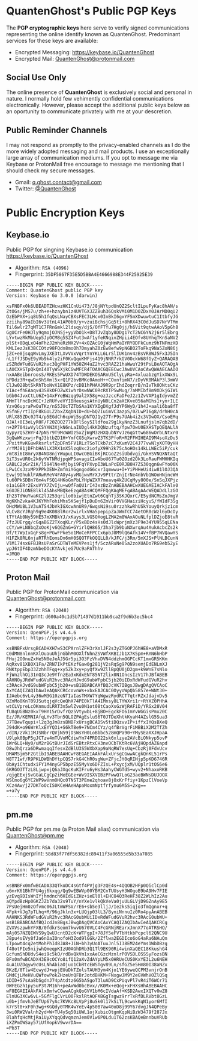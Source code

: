 # QuantenGhost's Public PGP Keys

The **PGP cryptographic keys** here serve to verify signed communications representing the online identify known as  QuantenGhost. Predominant services for these keys are available:

- Encrypted Messaging:   https://keybase.io/QuantenGhost
- Encrypted Mail:        QuantenGhost@protonmail.com

## Social Use Only
The online presence of **QuantenGhost** is exclusively social and personal in nature. I normally hold few vehimently confidential communications electronically. However, please accept the additional public keys below as an oportunity to communicate privately with me at your descretion.

## Public Reminder Channels
I may not respond as promptly to the privacy-enabled channels as I do the more widely adopted messaging and mail products. I use an exceptionally large array of communication mediums. If you opt to message me via Keybase or ProtonMail free encourage to message me mentioning that I should check my secure messages.

- Gmail:    q.ghost.contact@gmail.com
- Twitter:  [@QuantenGhost](https://twitter.com/QuantenGhost/)



# Public Encryption Keys 

## Keybase.io
Public PGP for singning Keybase.io communication https://keybase.io/QuantenGhost
 - Algorithm:    `RSA (4096)`
 - Fingerprint:  `35DF5867F35E5D5BBA4E4666988E344F25925E39`

```
-----BEGIN PGP PUBLIC KEY BLOCK-----
Comment: QuantenGhost public PGP key
Version: Keybase Go 3.0.0 (darwin)

xsFNBFx0k6UBEADTZHcwzHK1CnUi473/J8jNYtpdUnQZ2ScltILpuFyKac8hAN/s
ZtOGs/jMS7u/zh+e+hzaybn1z4UVTGXJZZBuh36QskVMi0M1D0ZDxY0JArMD0qU2
OzEbPXX+iq8U5h1fqQsLNayCBXsFEC3LHcx0InBkI6gxYFSmXDwuwtuC1ItbfyJG
zziihy89aIbI6v3UtnL41AP0b0/y+vzuiBchsjGq5ti+8hRX43C0dJuSD7NrVTMm
Til6wlr27qMT1C7FRnGmkl2ldsqy/djS/OfFTYu7Hg0jj/h6Vit9qtwAAoV5pGh8
GgUCrFe0HJly9qmojOJNSj+yyVbO1k+D8TJvZqby8DDg17cT2NC6YN2j6r5lEbrg
LYvtwzRkMbUep5JpOCM8g5SZ4Fut3wAf1yfeKNqinZHpii4EOfv8UYhqTKnSaNV2
plSt+8DqLxO4oFhzJ2mheRzNX2V+4xOZAcG0jWqHmPaIYRYODFkCumz9hTNFmzXD
KMLIezJsK3BCIOtz98FQdn8moOh7DmyahZ0zEw8efw9pNGBO2ToFkq9Na5ZoN86j
jZC+e8jsqqWvLmyJXE3tLXvVVxVqrtYnYKLL6LrSlIUK1nv4zBsVR8WJ5Fx3J5In
nL1ffJSDyE9yVb9k4ly2iF0KvQquKMFjs419jNNR7rkGV0OckW68fGyZ+QARAQAB
zSZRdWFudGVuR2hvc3QgPHF1YW50ZW4uZ2hvc3RAZ21haWwuY29tPsLBeAQTAQgA
LAUCXHSTpQkQmI40TyWSXjkCGwMFCR4TOAACGQEECwcJAwUVCAoCAwQWAAECAADO
nxAABeibnroosS/RKEs5PwUXD74TDWDEKOSARnU5ClyLyRa+4xluabzgYixXWx9L
bPDdz3R+qwDnShSXml5xrQ1F2bvBMKc0AmoH++COxnfimN7/zDyVK0MAkP3l3mWV
ClJw028btSkRhTboNvX1E8KPz/cDB1hPHAXJ9R9prIhdZoqrrB/nIvTk0ONtsCKz
YIAc+fhEAaqv43S8kOFOZwXiwhrDswNWC0RcRXTPSwMug/7aMMIbf8m9XOkjGIWi
bGb04JvxCtLU6Z+14xFYeBWzqg9al2X58g+ozJzccFaDFeJ2z1ZvVAP1gIdyvmZZ
AMmTlFncDcWGI+JzRUfveVYIBHeusgsAtnUyN0LCn2aXEKve056aMGhs1+yn+ILE
YzvQ6upraPwOuTKz/nS5JUcTZTbSAa1KYXIgDXgfJdYP6WyD/1h4J+aali6ba8fT
X5fnE/rtIIpF8kGULZ2bxZXqbNID+dU+bQZIuimVC3azpS/0ZLwPI6g8/drhH0cA
URlX85ZDc0JT4/p5EGdCh6cpWj5sgDNTQJ1y27TrP9s7UAb4i2c3VDwOX/CsoEMq
QJAl+8I3eLyR0F/F20ZOO277kBFlSoy5Ildfou29g1kyNnzZ3Lnufjslm7qb2dD/
n+2P704iwVylCSYXN3XjkN6nLaIUDgl4kKDQNzuftq/fpw7OwU0EXHSTpQEQALlA
QypyrQ5ZHYF47pNSr9T9McWWIz5xZjWgM3zHXQubNYvJz6qGttw686wOrbLNtxr0
3gQwWKzxwjrPqJ3btbZD1H+YmfCG5qXwrwZ3TK3PfoR+R2FFWIHEAI9M4soXzDu5
JPxitMvKGuwRksrlsfZpDFn5FV1RLzTSoTCkb7zC7xKvmV2C4J77vwNlyXOT0yHH
/rYMJ81jDFhbHAlLX3RX1mX5lzqUxc2iofyX99h2k75cAoHOs14kLLWEc5iP/cuk
/mt8i6I8mryXB4ND8njYWupuLI0wcOBGiBKjRCGoZ2siUbdvgi/GkHSVNQXNtaQt
3iT3swUROc2k6yYWTNMdjpqWP5avagiCIwAboU67Tu0ZOzd2Ok3LoRauFWMHHKIq
GABLC2pGrZiK/l594lNe+Mjbyi9FqYPXvpI3WLaPcE0RJB0H7ZS30qgn6wFYo06K
LPw1CsJzxMPXPPkDEN+ZmfmiYGgngodG6cxrIqmwwu+I+YiPHHeUi4iw81lOJ3QA
Evwj9IhuklFARwRMeV4FAOy4yvMGjwvMrXJv9PttrZnjIrNe4nbVb1WOoHNjncWH
lu60PkSDBn76m4vFSQ14HKoGmPbLYHpWZXR7meavq4kZUCqMyy800e/SnSqJXPjz
e1a1GERr2ExuVYX7ZvIju+wQfFaQU1rI43xzBzZnABEBAAHCwXUEGAEIACkFAlx0
k6UJEJiONE8lkl45AhsMBQkeEzgABAsHCQMFFQgKAgMEFgABAgAAcWEQADdLlzGO
Ih23TdWuYwaKC2lJ253qrilo0biwjEtnZwt6CqhTj3SKJQxrC/E5ydNCMsZoJmgV
WgKKhZvka4KJKYMhFohiMhs5KSejf1pDuDn6ZmVir0VVGHaiziHcyuS/fWIdF3Sg
OHcMWUBL1V3uATS4JbVkIGXcwAnUR9/6wqsNi9su0rzzhkwRhUSkYouyQrkjz1cm
VLCv8cYJRgh9g9e4K088lRcr2wirlxVHa5pepipZaJWmTCC74etOR0cWzl6yDcOy
tTYtAb0Ny59HE57mXMBkYJ/xKays3LVG5OXogLZMA2m8WAxAOuNLfplDZjoE8tvR
7fzJUErgq/cGqaBGZ2TXoqKLr/P5xBDz4sHs0dJlcWprjmXz3F9e34YU955qLENa
cCY/wHLN8bqZxOoKjv6QGZnG+GYirlQH865/3ha7jb9buNXwrqAu4XukAcbcZs2k
Bf/t7WpIxGqFs8g+PGwFPke5o1MoCeRFPCCx6pbJ8M9lQ6Afk14V+fBP7WVQawYS
H1FZk8RL6njaRTRhEomsDn6mH0SQOTFkOQQLL0/kJFC/j3Rm/5mXJS+PlNLBCunN
VlM174sx6FBJRsUPaSrGDTWTeMEVPes1jf/5czARuNe0Sa2zoXUADo7RG9eb52yE
ypJ6tIF4DzmNbeDOcKYAvkjeG7Uc9aPAThhv
=JMQ0
-----END PGP PUBLIC KEY BLOCK-----
```

## Proton Mail
Public PGP for ProtonMail communication via QuantenGhost@protonmail.com
 - Algorithm:    `RSA (2048)`
 - Fingerprint:  `d600a40c1d5b71497d1011bb9ca2f9d6b3ec5bc4`

```
-----BEGIN PGP PUBLIC KEY BLOCK-----
Version: OpenPGP.js v4.4.6
Comment: https://openpgpjs.org

xsBNBFxUrsgBCADHXH7wS3CPArnlZFH3rXmlJF2s3yZTGOPJ6hHE8+aVDMxR
C0dMN8nlnnKXlOuauUhjnGbhM0OXlfNhnZSVWfXKBIJb1X7K5pm+RYN6hHbP
FHuj2O0nuZxHe5N0eJeAJ5Gr5pi3O3FzVhvDVN4ddzhmOGPCcKT1mxGR5KKm
AqRxv81XBOX1Fa/ZRN7IkPtEKzfGaw0g281jV2sRqSg9PQN9semjEdENLmXJ
RNKtppEbp33ZzhhTFqq+xy5Zk3xy+pyQfXw9ZllBpQU0jD2gm+k9WnE7sNlo
FjWnzlhOi31nQ3cJe9YfnzEa3xKdxENT85NT2lix0N1OncsIzV17hJBfABEB
AAHNOyJRdWFudGVuR2hvc3RAcHJvdG9ubWFpbC5jb20iIDxRdWFudGVuR2hv
c3RAcHJvdG9ubWFpbC5jb20+wsB1BBABCAAfBQJcVK7IBgsJBwgDAgQVCAoC
AxYCAQIZAQIbAwIeAQAKCRCcovnWs+xbxEAJCAC0OyyoWpQb5857e+WNt30+
IJAebc6vL4y36wM3G10zeNTIaIasTMXW7YqWgwzRydRCT7qtrRZxJdajvDv5
OZnMo8KnT09JSutqjqVcQeQhX74PE0kTlA4IMnsy8LTYWXri1r+RYXZ0PHhA
wtCLVpreLcOKnmudLRRT3n5wlZvu0N1ot08tCaoXsGzWjRAFiD/YRGx28V04
fU8qUGBNz0kxT9HY15rDvfrQz5VtywbL+8jBO+EgckFO6ImYvWGGisPmx20C
Ez/JR/KEMNIAfqLYv3Tbn5QLOZPAgEsluS6T0JTDeXhtkKyaH4AZslG5Sua3
J7TBewTqupi+l2q3gJm8zsBNBFxUrsgBCADSv5tiDQzvvIP+iffxIYQsBXeQ
J94dK+o96WrKlxEYYQ3i+S6kT8e9+7NCm4CYz/q4fBrVgrFiMBBiX2M2TfZh
/dIN/zVk11MJSNbrrQVjN59jDSWsYH0LoBbbc528mQPa90+YMySEaXXJHpaA
U9lpk0BpP5gJCTzw4mTUVoMCdiwYm74PRDO22sk6xlzye2AVcBiONkyp5ovP
1Wr6LQ+Ny0/uM2rBGtBUrJIdSrEBtzRtxCH3nvOCbTKtRc6VAjHQpdAZ6apd
O8wJhQrza6DRwmaqqIfesvZdBlU3S5WXbXap9aNqRW7esUq+CbzRj0FdvUcv
DMAMSjm5F2GtibI9ABEBAAHCwF8EGAEIAAkFAlxUrsgCGwwACgkQnKL51rPs
W8T71wf/R9PKLDWBhDYtpCQS7rkG4ChR0sgWu+ZFjcJY0qRIHjp5pKD6746R
0bAyiChtudxiFY1M4nyGP5bpzE55MyVx6DFZIsL+PxycjxM/UQplr1tOS6e6
6KRGO3TTzL8LjwpxjQ6aJXgcKuKIFru6yHs3AahyCWGTd5+wyv2+NhaxoRKB
/qjgEExjSvGGaLCgCp2iMeEGEe+Wv9ISXVIBzPFwwQ7LoG23aeBWNsDUJOOX
WSCmo6g6YC2WP9wVnmOHQc0TNST3PEme2qhoav8jOxKrFfiy+1KpzClVoeVp
XCz4Aw/j27DKToOcIS0KCeHAeHApaMoxmNptfrfynu6M5S+2xg==
=+a7y
-----END PGP PUBLIC KEY BLOCK-----
```
</details>

## pm.me
Public PGP for pm.me (a Proton Mail alias) communication via QuantenGhost@pm.me
 - Algorithm:    `RSA (2048)`
 - Fingerprint:  `58d83f77df56382dc89411f3a06555d5b33a7085`

```
-----BEGIN PGP PUBLIC KEY BLOCK-----
Version: OpenPGP.js v4.4.6
Comment: https://openpgpjs.org

xsBNBFx0mfwBCADA33QTkoDC4sGtf4PVjg3FzQE4s+4QQOB2HFp0QiclCp0d
u6mrK61BhTFU4gj6kxqg/Qg9wEBWVp00YBM2CnTUUsyH3WOgoB9bA9Hv7FIE
yzEvq9DIsWnIYjhmdnch6HIdGiZHz+ieEl0l+EHCO4Q3ReHF38Z2WLhIz2Au
aQYpdBzHp0GKZJZb7da32s9TuY/nYXe1vlkQkVeVa0juULGLVjD9GZnAy9E5
7PsUejHm0zOfvmc06JLtmWFSV/rE6+sb5e3lljJ/Ie2ks5iqjo3fmQgnxr+q
4Fpk+VJg7pTLhq+M/96gJkln3x+LUQjp03lL3/ByniNnnuIz0Ro4pyAnABEB
AAHNKSJRdWFudGVuR2hvc3RAcG0ubWUiIDxRdWFudGVuR2hvc3RAcG0ubWU+
wsB1BBABCAAfBQJcdJn8BgsJBwgDAgQVCAoCAxYCAQIZAQIbAwIeAQAKCRCg
ZVXVszpwhYFXB/0fdkrSeom7kwvU670VLC4FcGRNjREarxJmnX77oATRSHO/
mAj0S7NZQIWVS9yQwUJcntD2cK+WTFgpI+78JY5eFVTbHtkbPcpcl62QNC9U
J8pu4sEVy8fJa6nOaIOnofoH3Zod9lGGk/2Zflwa2EGDIco6oG4aRa6NAuQn
LTpowt4cq2etMohPhId8JA8+JiN+bh3yUoATuuJnl5I38EM24eYms1WbD8zg
f48otFIe5nijwhQmeqpKIzU0AGhDRb3Q1Tl9EK90Ri4winXaQEC18KkushG4
GcfumShDUdvS4ei9c5kO/rdBxQkVm1xxAeCGzcMznlrPOVSDLOSSSyFozsBN
BFx0mfwBCADX43E9cOCYo8ifQ12aXvZdAYpLM5x0HRUeCUS0KxYE3L2u6NEH
4uA1UZDqyw9cUsLNhAbiaOjuo1CbRtcEWSTgv89Ln/sfGZSe5Hm80I38aNZx
BKzE/0Tlw4EcwydJ+wpjEUuDkTZolsTAUH3ym4Kjo1YE6yweQCPM3vnjrOnB
GMdCjLMeHVuQWfowPokZHzeUnQFBrJotdBHKM+FNxgwJM9Y2eGVWhVOZlQSq
iDID+57sAa8bSgdnJ74pAtdtz6G5bASgoT3luAD9CxPUqvPl7vR4iT6WCr71
0WFEGzh1py5uP3t7M16h+peAxWd0bcBvx//K0Mx+eQog+xFHXsHhABEBAAHC
wF8EGAEIAAkFAlx0mfwCGwwACgkQoGVV1bM6cIVdaAf+KSD2AwxIXQTv0wZ8
ElnUG3XCw6vL+5GfFlgCVrL00FkxlRtAQFKBGgTsgwz9rrTxRfDLRVbt8GzL
u0b+jfmvhJeBTUp67yAc7KVKc8LVpPj8uSk0l17kSiTL9cwnkKqN1yor6MfI
k7rSt8+xF0h3wg+KGQdy0TMK4wYeEv4p50B7aw40oD8j99Y67dvgJN4QPeBy
3wi0RW2Valnh2yd+W+TU4ySq50iUWL1ojXubicOtgmKqpNiBzW3479f287Jx
8lahfqHcMtjRa1UyXYqqQdvqmznJem0V1w6P0Ldu1T62zsKBAQeBnnbuVRUb
iXZPmOWSay57iUfXopkV9wvrDA==
=Pb3T
-----END PGP PUBLIC KEY BLOCK-----
```

